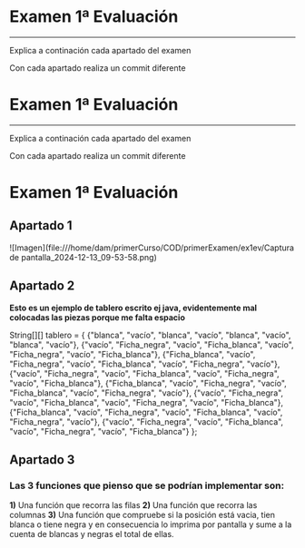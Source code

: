 # Examen 1ª Evaluación

---

Explica a continación cada apartado del examen

Con cada apartado realiza un commit diferente

# Examen 1ª Evaluación

---

Explica a continación cada apartado del examen

Con cada apartado realiza un commit diferente

# Examen 1ª Evaluación
## Apartado 1

![Imagen](file:///home/dam/primerCurso/COD/primerExamen/ex1ev/Captura de pantalla_2024-12-13_09-53-58.png)


## Apartado 2

**Esto es un ejemplo de tablero escrito ej java, evidentemente mal colocadas las piezas porque me falta espacio**

String[][] tablero = {
{"blanca", "vacío", "blanca", "vacío", "blanca", "vacío", "blanca", "vacío"},
{"vacío", "Ficha_negra", "vacío", "Ficha_blanca", "vacío", "Ficha_negra", "vacío", "Ficha_blanca"},
{"Ficha_blanca", "vacío", "Ficha_negra", "vacío", "Ficha_blanca", "vacío", "Ficha_negra", "vacío"},
{"vacío", "Ficha_negra", "vacío", "Ficha_blanca", "vacío", "Ficha_negra", "vacío", "Ficha_blanca"},
{"Ficha_blanca", "vacío", "Ficha_negra", "vacío", "Ficha_blanca", "vacío", "Ficha_negra", "vacío"},
{"vacío", "Ficha_negra", "vacío", "Ficha_blanca", "vacío", "Ficha_negra", "vacío", "Ficha_blanca"},
{"Ficha_blanca", "vacío", "Ficha_negra", "vacío", "Ficha_blanca", "vacío", "Ficha_negra", "vacío"},
{"vacío", "Ficha_negra", "vacío", "Ficha_blanca", "vacío", "Ficha_negra", "vacío", "Ficha_blanca"}
};

## Apartado 3

### Las 3 funciones que pienso que se podrían implementar son:

**1)** Una función que recorra las filas
**2)** Una función que recorra las columnas
**3)** Una función que compruebe si la posición está vacia, tien blanca o tiene negra y en consecuencia lo imprima por pantalla y sume a la cuenta de blancas y negras el total de ellas.

